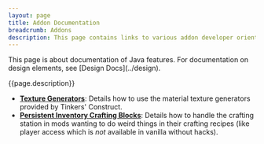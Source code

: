 ```yaml
---
layout: page
title: Addon Documentation
breadcrumb: Addons
description: This page contains links to various addon developer oriented documentation for Tinkers' Construct 3. These pages are focused primarily on Java addons, so may be highly technical.
---
```

<div class="hatnote" markdown=1>
This page is about documentation of Java features. For documentation on design elements, see [Design Docs](../design).
</div>

{{page.description}}

* [**Texture Generators**](texture-generators): Details how to use the material texture generators provided by Tinkers' Construct.
* [**Persistent Inventory Crafting Blocks**](persistent-inventory): Details how to handle the crafting station in mods wanting to do weird things in their crafting recipes (like player access which is *not* available in vanilla without hacks).